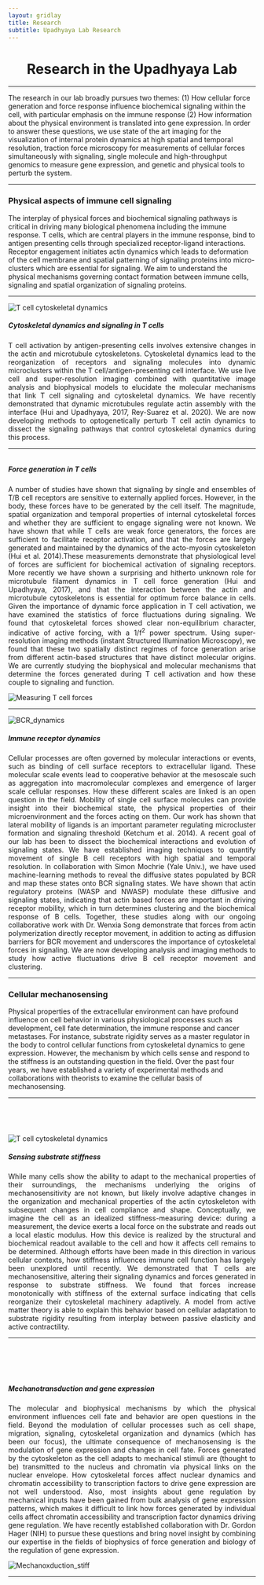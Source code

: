 ```yaml
---
layout: gridlay
title: Research
subtitle: Upadhyaya Lab Research
---
```


<div align="center">
	<h1>
		<strong>Research in the Upadhyaya Lab</strong>
	</h1>
</div>
<hr>
<!-- The paddingtop and margin-top edits allow anchors to link properly. -->
<div class="container">
  <div class="jumbotron jumbotron-correct">
      <p>
        The research in our lab broadly pursues two themes: (1) How cellular force generation and force response influence biochemical signaling within the cell, with particular emphasis on the immune response (2) How information about the physical environment is translated into gene expression. In order to answer these  questions, we use state of the art imaging for the visualization of internal protein dynamics at high spatial and temporal resolution, traction force microscopy for measurements of cellular forces simultaneously with signaling, single molecule and high-throughput genomics to measure gene expression, 
				and genetic and physical tools to perturb the system.
      </p>
  </div>
</div>

<hr>

<div id="Physical aspects of immune cell signaling" class="col-sm-12">
		<h3>Physical aspects of immune cell signaling</h3>
		<p>
			The interplay of physical forces and biochemical signaling pathways is critical in driving many biological phenomena including the immune response. T cells, which are central players in the immune response, bind to antigen presenting cells through specialized receptor-ligand interactions. Receptor engagement initiates actin dynamics which leads to deformation of the cell membrane and spatial patterning of signaling proteins into micro-clusters which are essential for signaling. We aim to understand the physical mechanisms governing contact formation between immune cells, signaling and spatial organization of signaling proteins.
		</p>
</div>
<div id="break" class="col-sm-12">
	<hr>
</div>

<div id = "Cytoskeletal dynamics and signaling in T cells" class="row" style="padding-top: 60px; margin-top: -60px;">
    <div class="col-sm-4">
    	<img src="/img/research/Montage_MYL9_Actin.png" alt="T cell cytoskeletal dynamics">
    </div>
    <div class="col-sm-8" style="text-align: justify">
    	<h5>Cytoskeletal dynamics and signaling in T cells</h5>
    	<p>
    		T cell activation by antigen-presenting cells involves extensive changes in the actin and microtubule cytoskeletons. Cytoskeletal dynamics lead to the reorganization of receptors and signaling molecules into dynamic microclusters within the T cell/antigen-presenting cell interface. We use live cell and super-resolution imaging combined with quantitative image analysis and biophysical models to elucidate the molecular mechanisms that link T cell signaling and cytoskeletal dynamics. We have recently demonstrated that dynamic microtubules regulate actin assembly with the interface (Hui and Upadhyaya, 2017, Rey-Suarez et al. 2020). We are now developing methods to optogenetically perturb T cell actin dynamics to dissect the signaling pathways that control cytoskeletal dynamics during this process.
    	</p>
    </div>
</div>
<hr>
<div id = "Mechanosensing and force generation in T cells" class="row" style="padding-top: 60px; margin-top: -60px;">
    <div class="col-sm-8" style="text-align: justify">
    	<h5>Force generation in T cells</h5>
    	<p>
    		A number of studies have shown that signaling by single and ensembles of T/B cell receptors are sensitive to externally applied forces. However, in the body, these forces have to be generated by the cell itself. The magnitude, spatial organization and temporal properties of internal cytoskeletal forces and whether they are sufficient to engage signaling were not known. We have shown that while T cells are weak force generators, the forces are sufficient to facilitate receptor activation, and that the forces are largely generated and maintained by the dynamics of the acto-myosin cytoskeleton (Hui et al. 2014).These measurements demonstrate that physiological level of forces are sufficient for biochemical activation of signaling receptors. More recently we have shown a surprising and hitherto unknown role for microtubule filament dynamics in T cell force generation (Hui and Upadhyaya, 2017), and that the interaction between the actin and microtubule cytoskeletons is essential for optimum force balance in cells. Given the importance of dynamic force application in T cell activation, we have examined the statistics of force fluctuations during signaling. We found that cytoskeletal forces showed clear non-equilibrium character, indicative of active forcing, with a 1/f<sup>2</sup> power spectrum. Using super-resolution imaging methods (instant Structured Illumination Microscopy), we found that these two spatially distinct regimes of force generation arise from different actin-based structures that have distinct molecular origins. We are currently studying the biophysical and molecular mechanisms that determine the forces generated during T cell activation and how these couple to signaling and function.
    	</p>
    </div>
    <div class="col-sm-4">
    	<img src="/img/research/MBoC_traction.png" alt="Measuring T cell forces">
    </div>
</div>
<hr>
<div id = "Immune receptor dynamics" class="row" style="padding-top: 60px; margin-top: -60px;">
	<div class="col-sm-4">
    	<img src="/img/research/BCR_dynamics.jpg" alt="BCR_dynamics">
  </div>
  <div class="col-sm-8" style="text-align: justify">
    <h5>Immune receptor dynamics</h5>
    <p>
    		Cellular processes are often governed by molecular interactions or events, such as binding of cell surface receptors to extracellular ligand. These molecular scale events lead to cooperative behavior at the mesoscale such as aggregation into macromolecular complexes and emergence of larger scale cellular responses. How these different scales are linked is an open question in the field. Mobility of single cell surface molecules can provide insight into their biochemical state, the physical properties of their microenvironment and the forces acting on them. Our work has shown that lateral mobility of ligands is an important parameter regulating microcluster formation and signaling threshold (Ketchum et al. 2014). A recent goal of our lab has been to dissect the biochemical interactions and evolution of signaling states. We have established imaging techniques to quantify movement of single B cell receptors with high spatial and temporal resolution. In collaboration with Simon Mochrie (Yale Univ.), we have used machine-learning methods to reveal the diffusive states populated by BCR and map these states onto BCR signaling states. We have shown that actin regulatory proteins (WASP and NWASP) modulate these diffusive and signaling states, indicating that actin based forces are important in driving receptor mobility, which in turn determines clustering and the biochemical response of B cells. Together, these studies along with our ongoing collaborative work with Dr. Wenxia Song demonstrate that forces from actin polymerization directly receptor movement, in addition to acting as diffusion barriers for BCR movement and underscores the importance of cytoskeletal forces in signaling. We are now developing analysis and imaging methods to study how active fluctuations drive B cell receptor movement and clustering.
    </p>
  </div>
</div>

<hr>

<div id="Cellular mechanosensing" class="col-sm-12">
		<h3>Cellular mechanosensing</h3>
		<p>
			Physical properties of the extracellular environment can have profound influence on cell behavior in various physiological processes such as development, cell fate determination, the immune response and cancer metastases. For instance, substrate rigidity serves as a master regulator in the body to control cellular functions from cytoskeletal dynamics to gene expression. However, the mechanism by which cells sense and respond to the stiffness is an outstanding question in the field. Over the past four years, we have established a variety of experimental methods and collaborations with theorists to examine the cellular basis of mechanosensing.
		</p>
</div>
<div id="break" class="col-sm-12">
	<hr>
</div>
<div id = "Cytoskeletal dynamics and signaling in T cells" class="row" style="padding-top: 60px; margin-top: 0px;">
    <div class="col-sm-4">
    	<img src="/img/research/Figure_schematic_for_grant.jpg" alt="T cell cytoskeletal dynamics">
    </div>
    <div class="col-sm-8" style="text-align: justify">
    	<h5>Sensing substrate stiffness</h5>
    	<p>
			While many cells show the ability to adapt to the mechanical properties of their surroundings, the mechanisms underlying the origins of mechanosensitivity are not known, but likely involve adaptive changes in the organization and mechanical properties of the actin cytoskeleton with subsequent changes in cell compliance and shape. Conceptually, we imagine the cell as an idealized stiffness-measuring device: during a measurement, the device exerts a local force on the substrate and reads out a local elastic modulus. How this device is realized by the structural and biochemical readout available to the cell and how it affects cell remains to be determined. Although efforts have been made in this direction in various cellular contexts, how stiffness influences immune cell function has largely been unexplored until recently. We demonstrated that T cells are mechanosensitive, altering their signaling dynamics and forces generated in response to substrate stiffness. We found that forces increase monotonically with stiffness of the external surface indicating that cells reorganize their cytoskeletal machinery adaptively. A model from active matter theory is able to explain this behavior based on cellular adaptation to substrate rigidity resulting from interplay between passive elasticity and active contractility.
    	</p>
    </div>
</div>
<hr>
<div id = "Mechanotransduction and gene expression" class="row" style="padding-top: 60px; margin-top: 0px;">
    <div class="col-sm-8" style="text-align: justify">
    	<h5>Mechanotransduction and gene expression</h5>
    	<p>
				The molecular and biophysical mechanisms by which the physical environment influences cell fate and behavior are open questions in the field. Beyond the modulation of cellular processes such as cell shape, migration, signaling, cytoskeletal organization and dynamics (which has been our focus), the ultimate consequence of mechanosensing is the modulation of gene expression and changes in cell fate. Forces generated by the cytoskeleton as the cell adapts to mechanical stimuli are (thought to be) transmitted to the nucleus and chromatin via physical links on the nuclear envelope. How cytoskeletal forces affect nuclear dynamics and chromatin accessibility to transcription factors to drive gene expression are not well understood. Also, most insights about gene regulation by mechanical inputs have been gained from bulk analysis of gene expression patterns, which makes it difficult to link how forces generated by individual cells affect chromatin accessibility and transcription factor dynamics driving gene regulation. We have recently established collaboration with Dr. Gordon Hager (NIH) to pursue these questions and bring novel insight by combining our expertise in the fields of biophysics of force generation and biology of the regulation of gene expression.
			</p>
		</div>
		<div class="col-sm-4">
			<img src="/img/research/nucleus_stress_xmission_stiff.png" alt="Mechanoxduction_stiff">
		</div>
</div>
<hr>
